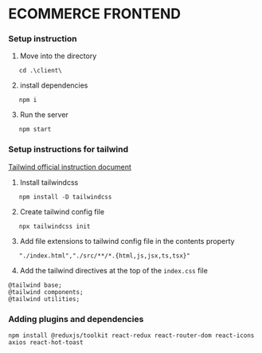 # ECOMMERCE FRONTEND

### Setup instruction


1. Move into the directory

```
   cd .\client\
```

2. install dependencies

```
   npm i 
```

3. Run the server

```
   npm start
```


### Setup instructions for tailwind

[Tailwind official instruction document](https://tailwindcss.com/docs/installation)

1. Install tailwindcss

```
   npm install -D tailwindcss 
```

2. Create tailwind config file

```
   npx tailwindcss init
```

3. Add file extensions to tailwind config file in the contents property

```
   "./index.html","./src/**/*.{html,js,jsx,ts,tsx}"
```

4. Add the tailwind directives at the top of the `index.css` file

```
@tailwind base;
@tailwind components;
@tailwind utilities;
```

### Adding plugins and dependencies

```
npm install @reduxjs/toolkit react-redux react-router-dom react-icons axios react-hot-toast
```
